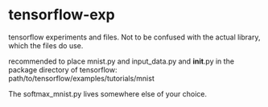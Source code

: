 # tensorflow-exp
tensorflow experiments and files. Not to be confused with the actual library, which the files do use.

recommended to place mnist.py and input_data.py and __init__.py in the package directory of tensorflow:
path/to/tensorflow/examples/tutorials/mnist

The softmax_mnist.py lives somewhere else of your choice.
